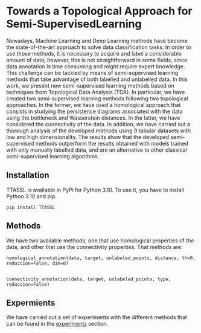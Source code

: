 # Towards a Topological Approach for Semi-SupervisedLearning

Nowadays, Machine Learning and Deep Learning methods have become the 
state-of-the-art approach to solve data classification tasks. 
In order to use those methods, it is necessary to acquire and label
a considerable amount of data; however, this is not straightforward in 
some fields, since data annotation is time consuming and might 
require expert knowledge. This challenge can be tackled by means of 
semi-supervised learning methods that take advantage of both labelled 
and unlabelled data. In this work, we present new semi-supervised 
learning methods based on techniques from Topological Data Analysis (TDA). 
In particular, we have created two semi-supervised learning methods 
following two topological approaches. In the former, we have used a 
homological approach that consists in studying the persistence diagrams 
associated with the data using the bottleneck and Wasserstein distances. 
In the latter, we have considered the connectivity of the data. 
In addition, we have carried out a thorough analysis of the developed 
methods using 9 tabular datasets with low and high dimensionality. 
The results show that the developed semi-supervised methods 
outperform the results obtained with models trained with only manually 
labelled data, and are an alternative to other classical semi-supervised 
learning algorithms.

## Installation

TTASSL is available in PyPi for Python 3.10. To use it, you have to install 
Python 3.10 and pip.

```
pip install TTASSL
``` 

## Methods

We have two available methods, one that use homological properties of the data,
and other that use the connectivity properties. That methods are:

```
homological_annotation(data, target, unlabeled_points, distance, th=0, reduccion=False, dim=0)


connectivity_annotation(data, target, unlabeled_points, type, reduccion=False)
``` 

## Expermients

We have carried out a set of experiments with the different methods that can be found 
in the [experiments](https://github.com/adines/TTASSL/tree/main/Experiments) section.